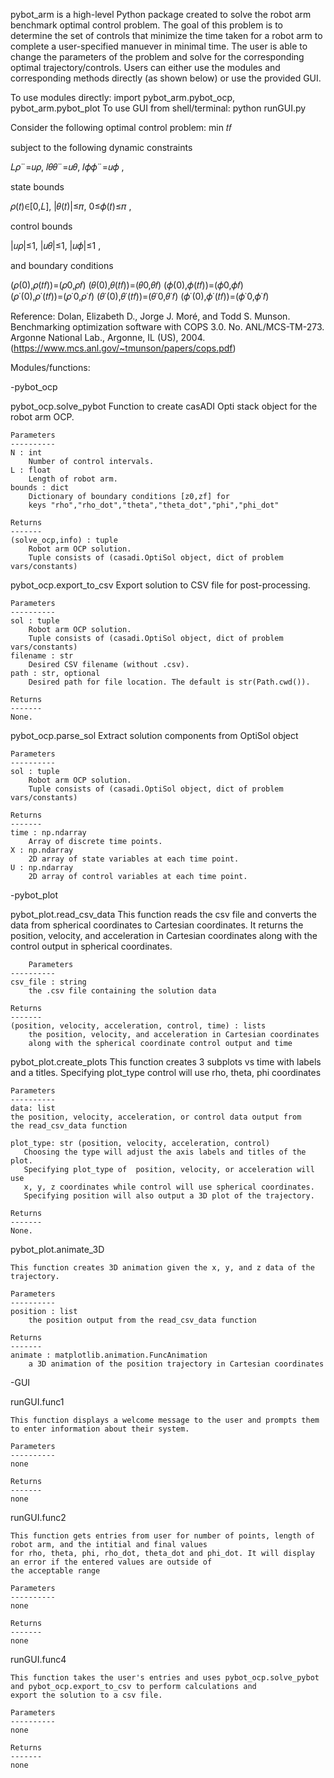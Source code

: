 pybot_arm is a high-level Python package created to solve the robot arm 
benchmark optimal control problem. The goal of this problem is to determine 
the set of controls that minimize the time taken for a robot arm to complete 
a user-specified manuever in minimal time. The user is able to change the 
parameters of the problem and solve for the corresponding optimal 
trajectory/controls. Users can either use the modules and corresponding 
methods directly (as shown below) or use the provided GUI.

To use modules directly: import pybot_arm.pybot_ocp, pybot_arm.pybot_plot
To use GUI from shell/terminal: python runGUI.py

Consider the following optimal control problem:
min 𝑡𝑓 

subject to the following dynamic constraints

𝐿𝜌¨=𝑢𝜌, 𝐼𝜃𝜃¨=𝑢𝜃, 𝐼𝜙𝜙¨=𝑢𝜙 ,

state bounds

𝜌(𝑡)∈[0,𝐿], |𝜃(𝑡)|≤𝜋, 0≤𝜙(𝑡)≤𝜋 ,

control bounds

|𝑢𝜌|≤1, |𝑢𝜃|≤1, |𝑢𝜙|≤1 ,

and boundary conditions

(𝜌(0),𝜌(𝑡𝑓))=(𝜌0,𝜌𝑓)       (𝜃(0),𝜃(𝑡𝑓))=(𝜃0,𝜃𝑓)       (𝜙(0),𝜙(𝑡𝑓))=(𝜙0,𝜙𝑓)    
(𝜌˙(0),𝜌˙(𝑡𝑓))=(𝜌˙0,𝜌˙𝑓)   (𝜃˙(0),𝜃˙(𝑡𝑓))=(𝜃˙0,𝜃˙𝑓)   (𝜙˙(0),𝜙˙(𝑡𝑓))=(𝜙˙0,𝜙˙𝑓)

Reference: Dolan, Elizabeth D., Jorge J. Moré, and Todd S. Munson. 
Benchmarking optimization software with COPS 3.0. No. ANL/MCS-TM-273. 
Argonne National Lab., Argonne, IL (US), 2004. 
(https://www.mcs.anl.gov/~tmunson/papers/cops.pdf)


Modules/functions:

-pybot_ocp

pybot_ocp.solve_pybot 
Function to create casADI Opti stack object for the robot arm OCP.

    Parameters
    ----------
    N : int
        Number of control intervals.
    L : float
        Length of robot arm.
    bounds : dict
        Dictionary of boundary conditions [z0,zf] for 
        keys "rho","rho_dot","theta","theta_dot","phi","phi_dot"

    Returns
    -------
    (solve_ocp,info) : tuple 
        Robot arm OCP solution. 
        Tuple consists of (casadi.OptiSol object, dict of problem vars/constants)

pybot_ocp.export_to_csv
Export solution to CSV file for post-processing.

    Parameters
    ----------
    sol : tuple 
        Robot arm OCP solution. 
        Tuple consists of (casadi.OptiSol object, dict of problem vars/constants)
    filename : str
        Desired CSV filename (without .csv).
    path : str, optional
        Desired path for file location. The default is str(Path.cwd()).

    Returns
    -------
    None.

pybot_ocp.parse_sol
Extract solution components from OptiSol object

    Parameters
    ----------
    sol : tuple 
        Robot arm OCP solution. 
        Tuple consists of (casadi.OptiSol object, dict of problem vars/constants)

    Returns
    -------
    time : np.ndarray
        Array of discrete time points.
    X : np.ndarray
        2D array of state variables at each time point.
    U : np.ndarray
        2D array of control variables at each time point.

-pybot_plot

pybot_plot.read_csv_data
    This function reads the csv file and converts the data from spherical 
    coordinates to Cartesian coordinates. It returns the position, velocity, 
    and acceleration in Cartesian coordinates along with the control output in
    spherical coordinates.
    
        Parameters
    ----------
    csv_file : string
        the .csv file containing the solution data

    Returns
    -------
    (position, velocity, acceleration, control, time) : lists
        the position, velocity, and acceleration in Cartesian coordinates
        along with the spherical coordinate control output and time

pybot_plot.create_plots
    This function creates 3 subplots vs time with labels and a titles. 
    Specifying plot_type control will use rho, theta, phi coordinates
    
    Parameters
    ----------
    data: list
    the position, velocity, acceleration, or control data output from
    the read_csv_data function
    
    plot_type: str (position, velocity, acceleration, control)
       Choosing the type will adjust the axis labels and titles of the plot.
       Specifying plot_type of  position, velocity, or acceleration will use 
       x, y, z coordinates while control will use spherical coordinates. 
       Specifying position will also output a 3D plot of the trajectory.

    Returns
    -------
    None.

pybot_plot.animate_3D

    This function creates 3D animation given the x, y, and z data of the trajectory. 
    
    Parameters
    ----------
    position : list
        the position output from the read_csv_data function 
        
    Returns
    -------
    animate : matplotlib.animation.FuncAnimation
        a 3D animation of the position trajectory in Cartesian coordinates


-GUI 

runGUI.func1
    
    This function displays a welcome message to the user and prompts them to enter information about their system.
    
    Parameters
    ----------
    none 
        
    Returns
    -------
    none
    
runGUI.func2
    
    This function gets entries from user for number of points, length of robot arm, and the intitial and final values
    for rho, theta, phi, rho_dot, theta_dot and phi_dot. It will display an error if the entered values are outside of
    the acceptable range
    
    Parameters
    ----------
    none 
        
    Returns
    -------
    none
    
runGUI.func4

    This function takes the user's entries and uses pybot_ocp.solve_pybot and pybot_ocp.export_to_csv to perform calculations and 
    export the solution to a csv file.
    
    Parameters
    ----------
    none 
        
    Returns
    -------
    none